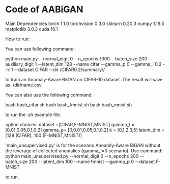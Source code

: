 # Code of AABiGAN
Main Dependencies
torch 1.1.0
torchvision 0.3.0
sklearn 0.20.3
numpy 1.19.5
matplotlib 3.0.3
cuda 10.1


How to run:

You can use following command:

python main.py --normal_digit 0 --n_epochs 1000 --batch_size 200 --auxiliary_digit 1 --latent_dim 128 --name cifar --gamma_p 0 --gamma_l 0.2 --k 1 --dataset CIFAR --dir /CIFAR0.2/summary//

to train an Anomaly-Aware BiGAN on CIFAR-10 dataset. The result will save as  ./dir/name.csv

You can also use the following command:

bash bash_cifar.sh
bash bash_fmnist.sh
bash bash_mnist.sh

to run the .sh example file.


option choices:
dataset =[CIFAR,F-MNIST,MNIST]
gamma_l = [0.01,0.05,0.1,0.2]
gamma_p= [0,0.01,0.05,0.1,0.2]
k = [0,1,2,3,5]
latent_dim = [128 (CIFAR), 100 (F-MNIST,MNIST)]	



'main_unsupervised.py'  is for the scenario Anoamly-Aware BiGAN without the leverage of collected anomalies (gamma_l=0 scenario). 
Use command:
python main_unsupervised.py --normal_digit 0 --n_epochs 200 --batch_size 200  --latent_dim 100 --name fmnist --gamma_p 0  --dataset F-MNIST 

to run.
